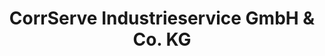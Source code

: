 ---
title: "CorrServe Industrieservice GmbH & Co. KG"
url: /werra-suhl-tal/corrserve-industrieservice-gmbh-und-co-kg/
shop: Elektrisch
---
